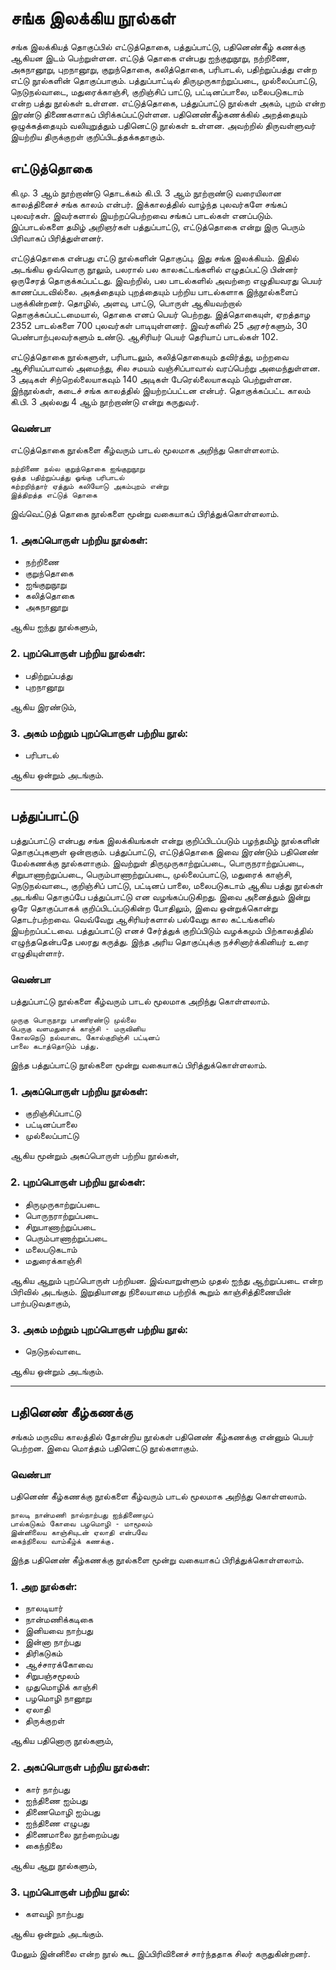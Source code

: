 # சங்க இலக்கிய நூல்கள்

சங்க இலக்கியத் தொகுப்பில் எட்டுத்தொகை, பத்துப்பாட்டு, பதினெண்கீழ் கணக்கு ஆகியன இடம் பெற்றுள்ளன. எட்டுத் தொகை என்பது ஐந்குறுநூறு, நற்றிணை, அகநானூறு, புறநானூறு, குறுந்தொகை, கலித்தொகை, பரிபாடல், பதிற்றுப்பத்து என்ற எட்டு நூல்களின் தொகுப்பாகும். பத்துப்பாட்டில் திருமுருகாற்றுப்படை, முல்லைப்பாட்டு, நெடுநல்வாடை, மதுரைக்காஞ்சி, குறிஞ்சிப் பாட்டு, பட்டினப்பாலை, மலைபடுகடாம் என்ற பத்து நூல்கள் உள்ளன. எட்டுத்தொகை, பத்துப்பாட்டு நூல்கள் அகம், புறம் என்ற இரண்டு திணைகளாகப் பிரிக்கப்பட்டுள்ளன. பதினெண்கீழ்கணக்கில் அறத்தையும் ஒழுக்கத்தையும் வலியுறுத்தும் பதினெட்டு நூல்கள் உள்ளன. அவற்றில் திருவள்ளுவர் இயற்றிய திருக்குறள் குறிப்பிடத்தக்கதாகும்.

## எட்டுத்தொகை

கி.மு. 3 ஆம் நூற்றாண்டு தொடக்கம் கி.பி. 3 ஆம் நூற்றாண்டு வரையிலான காலத்தினைச் சங்க காலம் என்பர். இக்காலத்தில் வாழ்ந்த புலவர்களே சங்கப் புலவர்கள். இவர்களால் இயற்றப்பெற்றவை சங்கப் பாடல்கள் எனப்படும். இப்பாடல்களை தமிழ் அறிஞர்கள் பத்துப்பாட்டு, எட்டுத்தொகை என்று இரு பெரும் பிரிவாகப் பிரித்துள்ளனர்.

எட்டுத்தொகை என்பது எட்டு நூல்களின் தொகுப்பு. இது சங்க இலக்கியம். இதில் அடங்கிய ஒவ்வொரு நூலும், பலரால் பல காலகட்டங்களில் எழுதப்பட்டு பின்னர் ஒருசேரத் தொகுக்கப்பட்டது. இவற்றில், பல பாடல்களில் அவற்றை எழுதியவரது பெயர் காணப்படவில்லை. அகத்தையும் புறத்தையும் பற்றிய பாடல்களாக இந்நூல்களைப் பகுக்கின்றனர். தொழில், அளவு, பாட்டு, பொருள் ஆகியவற்றால் தொகுக்கப்பட்டமையால், தொகை எனப் பெயர் பெற்றது. இத்தொகையுள், ஏறத்தாழ 2352 பாடல்களை 700 புலவர்கள் பாடியுள்ளனர். இவர்களில் 25 அரசர்களும், 30 பெண்பாற்புலவர்களும் உண்டு. ஆசிரியர் பெயர் தெரியாப் பாடல்கள் 102.

எட்டுத்தொகை நூல்களுள், பரிபாடலும், கலித்தொகையும் தவிர்த்து, மற்றவை ஆசிரியப்பாவால் அமைந்து, சில சமயம் வஞ்சிப்பாவால் வரப்பெற்று அமைந்துள்ளன. 3 அடிகள் சிற்றெல்லையாகவும் 140 அடிகள் பேரெல்லையாகவும் பெற்றுள்ளன. இந்நூல்கள், கடைச் சங்க காலத்தில் இயற்றப்பட்டன என்பர். தொகுக்கப்பட்ட காலம் கி.பி. 3 அல்லது 4 ஆம் நூற்றாண்டு என்று கருதுவர்.

### வெண்பா

எட்டுத்தொகை நூல்களை கீழ்வரும் பாடல் மூலமாக அறிந்து கொள்ளலாம்.

```
நற்றிணை நல்ல குறுந்தொகை ஐங்குறுநூறு
ஒத்த பதிற்றுப்பத்து ஓங்கு பரிபாடல்
கற்றறிந்தார் ஏத்தும் கலியோடு அகம்புறம் என்று
இத்திறத்த எட்டுத் தொகை
```

இவ்வெட்டுத் தொகை நூல்களை மூன்று வகையாகப் பிரித்துக்கொள்ளலாம்.

### 1. அகப்பொருள் பற்றிய நூல்கள்:

- நற்றிணை
- குறுந்தொகை
- ஐங்குறுநூறு
- கலித்தொகை
- அகநானூறு 

ஆகிய ஐந்து நூல்களும்,

### 2. புறப்பொருள் பற்றிய நூல்கள்:

- பதிற்றுப்பத்து
- புறநானூறு 

ஆகிய இரண்டும்,

### 3. அகம் மற்றும் புறப்பொருள் பற்றிய நூல்:

- பரிபாடல் 

ஆகிய ஒன்றும் அடங்கும்.

---

## பத்துப்பாட்டு

பத்துப்பாட்டு என்பது சங்க இலக்கியங்கள் என்று குறிப்பிடப்படும் பழந்தமிழ் நூல்களின் தொகுப்புகளுள் ஒன்றாகும். பத்துப்பாட்டு, எட்டுத்தொகை இவை இரண்டும் பதினெண் மேல்கணக்கு நூல்களாகும். இவற்றுள் திருமுருகாற்றுப்படை, பொருநராற்றுப்படை, சிறுபாணாற்றுப்படை, பெரும்பாணாற்றுப்படை, முல்லைப்பாட்டு, மதுரைக் காஞ்சி, நெடுநல்வாடை, குறிஞ்சிப் பாட்டு, பட்டினப் பாலை, மலைபடுகடாம் ஆகிய பத்து நூல்கள் அடங்கிய தொகுப்பே பத்துப்பாட்டு என வழங்கப்படுகிறது. இவை அனைத்தும் இன்று ஒரே தொகுப்பாகக் குறிப்பிடப்படுகின்ற போதிலும், இவை ஒன்றுக்கொன்று தொடர்பற்றவை. வெவ்வேறு ஆசிரியர்களால் பல்வேறு கால கட்டங்களில் இயற்றப்பட்டவை. பத்துப்பாட்டு எனச் சேர்த்துக் குறிப்பிடும் வழக்கமும் பிற்காலத்தில் எழுந்ததென்பதே பலரது கருத்து. இந்த அரிய தொகுப்புக்கு நச்சினார்க்கினியர் உரை எழுதியுள்ளார்.

### வெண்பா

பத்துப்பாட்டு நூல்களை கீழ்வரும் பாடல் மூலமாக அறிந்து கொள்ளலாம்.

```
முருகு பொருநாறு பாணிரண்டு முல்லை
பெருகு வளமதுரைக் காஞ்சி - மருவினிய
கோலநெடு நல்வாடை கோல்குறிஞ்சி பட்டினப்
பாலை கடாத்தொடும் பத்து.
```

இந்த பத்துப்பாட்டு நூல்களை மூன்று வகையாகப் பிரித்துக்கொள்ளலாம்.

### 1. அகப்பொருள் பற்றிய நூல்கள்:

- குறிஞ்சிப்பாட்டு
- பட்டினப்பாலை
- முல்லைப்பாட்டு 

ஆகிய மூன்றும் அகப்பொருள் பற்றிய நூல்கள்,

### 2. புறப்பொருள் பற்றிய நூல்கள்:

- திருமுருகாற்றுப்படை
- பொருநராற்றுப்படை
- சிறுபாணாற்றுப்படை
- பெரும்பாணாற்றுப்படை
- மலைபடுகடாம்
- மதுரைக்காஞ்சி 

ஆகிய ஆறும் புறப்பொருள் பற்றியன. இவ்வாறுள்ளும் முதல் ஐந்து ஆற்றுப்படை என்ற பிரிவில் அடங்கும். இறுதியானது நிலையாமை பற்றிக் கூறும் காஞ்சித்திணையின் பாற்படுவதாகும்,

### 3. அகம் மற்றும் புறப்பொருள் பற்றிய நூல்:

- நெடுநல்வாடை 

ஆகிய ஒன்றும் அடங்கும்.

---

## பதினெண் கீழ்கணக்கு

சங்கம் மருவிய காலத்தில் தோன்றிய நூல்கள் பதினெண் கீழ்கணக்கு என்னும் பெயர் பெற்றன. இவை மொத்தம் பதினெட்டு நூல்களாகும்.

### வெண்பா

பதினெண் கீழ்கணக்கு நூல்களை கீழ்வரும் பாடல் மூலமாக அறிந்து கொள்ளலாம்.

```
நாலடி நான்மணி நால்நாற்பது ஐந்திணைமுப்
பால்கடுகம் கோவை பழமொழி - மாமூலம்
இன்னிலைய காஞ்சியுடன் ஏலாதி என்பவே
கைந்நிலைய வாம்கீழ்க் கணக்கு.
```

இந்த பதினெண் கீழ்கணக்கு நூல்களை மூன்று வகையாகப் பிரித்துக்கொள்ளலாம்.

### 1. அற நூல்கள்:

- நாலடியார்
- நான்மணிக்கடிகை
- இனியவை நாற்பது
- இன்னா நாற்பது
- திரிகடுகம்
- ஆச்சாரக்கோவை
- சிறுபஞ்சமூலம்
- முதுமொழிக் காஞ்சி
- பழமொழி நானூறு
- ஏலாதி
- திருக்குறள் 

ஆகிய பதினொரு நூல்களும்,

### 2. அகப்பொருள் பற்றிய நூல்கள்:

- கார் நாற்பது
- ஐந்திணை ஐம்பது
- திணைமொழி ஐம்பது
- ஐந்திணை எழுபது
- திணைமாலை நூற்றைம்பது
- கைந்நிலை 

ஆகிய ஆறு நூல்களும்,

### 3. புறப்பொருள் பற்றிய நூல்:

- களவழி நாற்பது 

ஆகிய ஒன்றும் அடங்கும்.

மேலும் இன்னிலை என்ற நூல் கூட இப்பிரிவினைச் சார்ந்ததாக சிலர் கருதுகின்றனர்.

